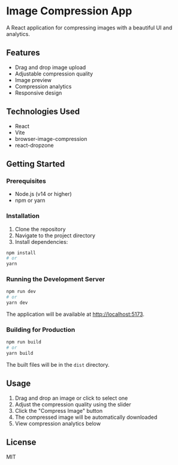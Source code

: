 # Image Compression App

A React application for compressing images with a beautiful UI and analytics.

## Features

- Drag and drop image upload
- Adjustable compression quality
- Image preview
- Compression analytics
- Responsive design

## Technologies Used

- React
- Vite
- browser-image-compression
- react-dropzone

## Getting Started

### Prerequisites

- Node.js (v14 or higher)
- npm or yarn

### Installation

1. Clone the repository
2. Navigate to the project directory
3. Install dependencies:

```bash
npm install
# or
yarn
```

### Running the Development Server

```bash
npm run dev
# or
yarn dev
```

The application will be available at [http://localhost:5173](http://localhost:5173).

### Building for Production

```bash
npm run build
# or
yarn build
```

The built files will be in the `dist` directory.

## Usage

1. Drag and drop an image or click to select one
2. Adjust the compression quality using the slider
3. Click the "Compress Image" button
4. The compressed image will be automatically downloaded
5. View compression analytics below

## License

MIT
